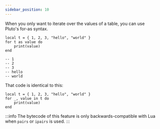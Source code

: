```yaml
---
sidebar_position: 10
---
```

When you only want to iterate over the values of a table, you can use Pluto's for-as syntax.
```pluto showLineNumbers title="New Code"
local t = { 1, 2, 3, "hello", "world" }
for t as value do
    print(value)
end

-- 1
-- 2
-- 3
-- hello
-- world
```
That code is identical to this:
```pluto showLineNumbers title="Old Code"
local t = { 1, 2, 3, "hello", "world" }
for _, value in t do
    print(value)
end
```

:::info
The bytecode of this feature is only backwards-compatible with Lua when `pairs` or `ipairs` is used.
:::